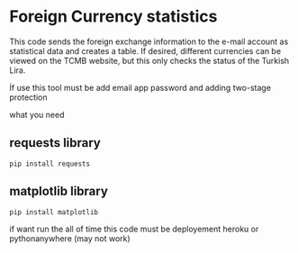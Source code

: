 # Foreign Currency statistics
This code sends the foreign exchange information to the e-mail account as statistical data and creates a table. If desired, different currencies can be viewed on the TCMB website, but this only checks the status of the Turkish Lira.

İf use this tool must be add email app password and adding two-stage protection

what you need

## requests library
````
pip install requests
````
## matplotlib library
````
pip install matplotlib
````

if want run the all of time this code must be deployement heroku or pythonanywhere (may not work)
